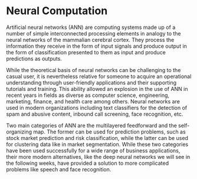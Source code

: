 # Neural Computation

Artificial neural networks (ANN) are computing systems made up of a number of simple interconnected processing elements in analogy to the neural networks of the mammalian cerebral cortex. They process the information they receive in the form of input signals and produce output in the form of classification presented to them as input and produce predictions as outputs.

While the theoretical basis of neural networks can be challenging to the casual user, it is nevertheless relative for someone to acquire an operational understanding through user-friendly applications and their supporting tutorials and training. This ability allowed an explosion in the use of ANN in recent years in fields as diverse as computer science, engineering, marketing, finance, and health care among others. Neural networks are used in modern organizations including text classifiers for the detection of spam and abusive content, inbound call screening, face recognition, etc.

Two main categories of ANN are the multilayered feedforward and the self-organizing map. The former can be used for prediction problems, such as stock market prediction and risk classification, while the latter can be used for clustering data like in market segmentation. While these two categories have been used successfully for a wide range of business applications, their more modern alternatives, like the deep neural networks we will see in the following weeks, have provided a solution to more complicated problems like speech and face recognition.
